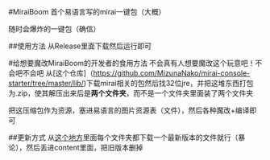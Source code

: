 #MiraiBoom
首个易语言写的mirai一键包（大概）

随时会爆炸的一键包（确信）

##使用方法
从Release里面下载然后运行即可

#给想要魔改MiraiBoom的开发者的食用方法
不会真有人想要魔改这个玩意吧！不会吧不会吧
从[这个仓库]（https://github.com/MizunaNako/mirai-console-starter/tree/master/lib/)下载mirai相关的包然后找32位jre，并把这堆东西打包为.zip，使其解压出来后是**两个文件夹**，而不是一个文件夹里面装了两个文件夹

把这压缩包作为资源，塞进易语言的图片资源表（文件），然后各种魔改+编译即可

##更新方式
从[这个地方](https://github.com/project-mirai/mirai-repo/tree/master/shadow/)里面每个文件夹都下载一个最新版本的文件就行（暴论），然后丢进content里面，把旧版本删掉
